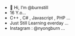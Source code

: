 - 👋 Hi, I’m @burnstill
- 16 Y.o...
- C++ , C# , Javascript , PHP ...
- Just Still Learning everday ...
- Instagram : @nyongburn ...

<!---
Cuma Manusia Biasa Yang Ingin Mendapatkan Hidup Selayaknya 🤞
--->
